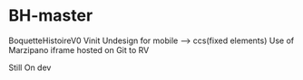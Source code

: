 # BH-master
BoquetteHistoireV0
Vinit 
Undesign for mobile --> ccs(fixed elements)
Use of Marzipano iframe hosted on Git to RV

Still On dev
